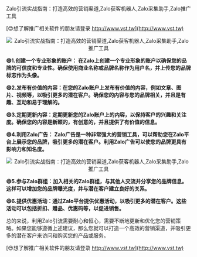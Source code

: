 Zalo引流实战指南：打造高效的营销渠道,Zalo获客机器人,Zalo采集助手,Zalo推广工具

[😍想了解推广相关软件的朋友请登录 http://www.vst.tw](http://www.vst.tw)

 <center><img src="https://vst.tw/MP4/tuiguang/png/4.png" alt="Zalo引流实战指南：打造高效的营销渠道,Zalo获客机器人,Zalo采集助手,Zalo推广工具"></center>

**😄1.创建一个专业形象的账户： 在Zalo上创建一个专业形象的账户以确保您的品牌的可信度和专业性。确保使用商业名称或品牌名称作为用户名，并上传您的品牌标志作为头像。**

**😄2.发布有价值的内容：在您的Zalo账户上发布有价值的内容，例如文章、图片、视频等，以吸引更多的潜在客户。确保您的内容与您的品牌相关，并且是有趣、互动和易于理解的。**

**😄3.定期更新内容：定期更新您的Zalo账户上的内容，以保持客户的兴趣和关注度。确保您的内容是新颖的，有创意的，并且提供了有价值的信息。**

**😄4.利用Zalo广告： Zalo广告是一种非常强大的营销工具，可以帮助您在Zalo平台上展示您的品牌，吸引更多的潜在客户。利用Zalo广告可以使您的品牌更具有影响力和知名度。**

 <center><img src="https://vst.tw/MP4/tuiguang/png/6.png" alt="Zalo引流实战指南：打造高效的营销渠道,Zalo获客机器人,Zalo采集助手,Zalo推广工具"></center>

**😄5.参与Zalo群组：加入相关的Zalo群组，与其他人交流并分享您的品牌信息。这样可以增加您的品牌曝光度，并与潜在客户建立良好的关系。**

**😄6.提供优惠活动：通过Zalo平台提供优惠活动，以吸引更多的潜在客户。这些活动可以包括折扣、赠品、优惠码等，以促进销售。**

总的来说，利用Zalo引流需要耐心和恒心，需要不断地更新和优化您的营销策略。如果您能够遵循上述建议，那么您就可以打造一个高效的营销渠道，并吸引更多的潜在客户来访问和购买您的产品或服务。

[😍想了解推广相关软件的朋友请登录 http://www.vst.tw](http://www.vst.tw)



